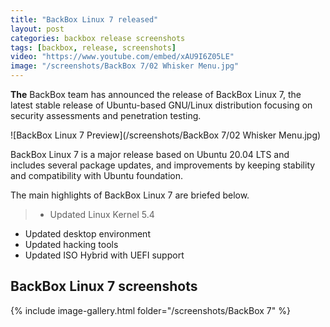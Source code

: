 ```yaml
---
title: "BackBox Linux 7 released"
layout: post
categories: backbox release screenshots
tags: [backbox, release, screenshots]
video: "https://www.youtube.com/embed/xAU9I6Z05LE"
image: "/screenshots/BackBox 7/02 Whisker Menu.jpg"
---
```


**The** BackBox team has announced the release of BackBox Linux 7, the latest stable release of Ubuntu-based GNU/Linux distribution focusing on security assessments and penetration testing.

![BackBox Linux 7 Preview](/screenshots/BackBox 7/02 Whisker Menu.jpg)

BackBox Linux 7 is a major release based on Ubuntu 20.04 LTS and includes several package updates, and improvements by keeping stability and compatibility with Ubuntu foundation.

The main highlights of BackBox Linux 7 are briefed below.
> - Updated Linux Kernel 5.4
- Updated desktop environment
- Updated hacking tools
- Updated ISO Hybrid with UEFI support

## BackBox Linux 7 screenshots
{% include image-gallery.html folder="/screenshots/BackBox 7" %}



